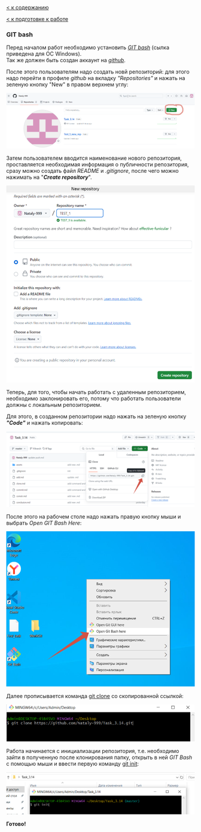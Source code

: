 [< к содержанию](./readme.md)

[< к подготовке к работе](./startwork.md)

### GIT bash

Перед началом работ необходимо установить <u>*[GIT bash](https://gitforwindows.org/)*</u> (сылка приведена для ОС Windows).  
Так же должен быть создан аккаунт на <u>*[github](https://github.com)*</u>.

После этого пользователям надо создать новй репозиторий: для этого надо перейти в профиле *github* на вкладку *"Repositories"* и нажать на зеленую кнопку "New" в правом верхнем углу:

![new rep](./assets/newrep.png)

Затем пользователем вводится наименование нового репозитория, проставляется необходимая информация о публичности репозитория, сразу можно создать файл *README* и *.gitignore*, после чего можно нажимать на "__*Create repository*__".

![create rep](./assets/newrepcreate.png)

Теперь, для того, чтобы начать работать с удаленным репозиторием, необходимо заклонировать его, потому что работать пользователи должны с локальным репозиторием.

Для этого, в созданном репозитории надо нажать на зеленую кнопку __*"Code"*__ и нажать копировать:

![clone rep](./assets/clonerep.png)

После этого на рабочем столе надо нажать правую кнопку мыши и выбрать *Open GIT Bash Here*:

![bash work table](./assets/bashworktable.png)

Далее прописывается команда <u>[git clone](./clone.md)</u> со скопированной ссылкой:

![clone rep workt](./assets/clonerepworkt.png)

Работа начинается с инициализации репозитория, т.е. необходимо зайти в полученную после клонирования папку, открыть в ней *GIT Bash* с помощью мыши и ввести первую команду [git init](./init.md):

![init bash](./assets/initbash.png)

**Готово!**